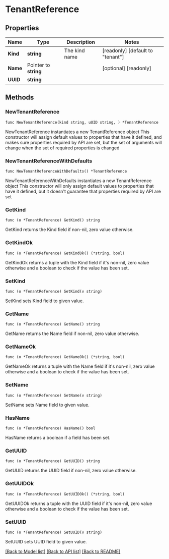 # TenantReference

## Properties

Name | Type | Description | Notes
------------ | ------------- | ------------- | -------------
**Kind** | **string** | The kind name | [readonly] [default to "tenant"]
**Name** | Pointer to **string** |  | [optional] [readonly] 
**UUID** | **string** |  | 

## Methods

### NewTenantReference

`func NewTenantReference(kind string, uUID string, ) *TenantReference`

NewTenantReference instantiates a new TenantReference object
This constructor will assign default values to properties that have it defined,
and makes sure properties required by API are set, but the set of arguments
will change when the set of required properties is changed

### NewTenantReferenceWithDefaults

`func NewTenantReferenceWithDefaults() *TenantReference`

NewTenantReferenceWithDefaults instantiates a new TenantReference object
This constructor will only assign default values to properties that have it defined,
but it doesn't guarantee that properties required by API are set

### GetKind

`func (o *TenantReference) GetKind() string`

GetKind returns the Kind field if non-nil, zero value otherwise.

### GetKindOk

`func (o *TenantReference) GetKindOk() (*string, bool)`

GetKindOk returns a tuple with the Kind field if it's non-nil, zero value otherwise
and a boolean to check if the value has been set.

### SetKind

`func (o *TenantReference) SetKind(v string)`

SetKind sets Kind field to given value.


### GetName

`func (o *TenantReference) GetName() string`

GetName returns the Name field if non-nil, zero value otherwise.

### GetNameOk

`func (o *TenantReference) GetNameOk() (*string, bool)`

GetNameOk returns a tuple with the Name field if it's non-nil, zero value otherwise
and a boolean to check if the value has been set.

### SetName

`func (o *TenantReference) SetName(v string)`

SetName sets Name field to given value.

### HasName

`func (o *TenantReference) HasName() bool`

HasName returns a boolean if a field has been set.

### GetUUID

`func (o *TenantReference) GetUUID() string`

GetUUID returns the UUID field if non-nil, zero value otherwise.

### GetUUIDOk

`func (o *TenantReference) GetUUIDOk() (*string, bool)`

GetUUIDOk returns a tuple with the UUID field if it's non-nil, zero value otherwise
and a boolean to check if the value has been set.

### SetUUID

`func (o *TenantReference) SetUUID(v string)`

SetUUID sets UUID field to given value.



[[Back to Model list]](../README.md#documentation-for-models) [[Back to API list]](../README.md#documentation-for-api-endpoints) [[Back to README]](../README.md)


